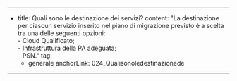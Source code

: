 ---
  - title: Quali sono le destinazione dei servizi?
    content: "La destinazione per ciascun servizio inserito nel piano di migrazione previsto è a scelta tra una delle seguenti opzioni: <br> - Cloud Qualificato;<br> - Infrastruttura della PA adeguata; <br>  - PSN."
    tag:
      - generale
    anchorLink: 024_Qualisonoledestinazionede
---